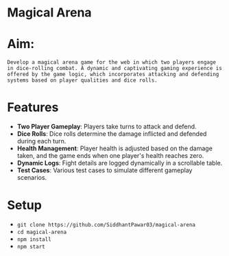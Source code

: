 # Magical Arena 

# Aim:
 ```
Develop a magical arena game for the web in which two players engage in dice-rolling combat. A dynamic and captivating gaming experience is offered by the game logic, which incorporates attacking and defending systems based on player qualities and dice rolls.
 ```
# Features

- **Two Player Gameplay**: Players take turns to attack and defend.
- **Dice Rolls**: Dice rolls determine the damage inflicted and defended during each turn.
- **Health Management**: Player health is adjusted based on the damage taken, and the game ends when one player's health reaches zero.
- **Dynamic Logs**: Fight details are logged dynamically in a scrollable table.
- **Test Cases**: Various test cases to simulate different gameplay scenarios.

# Setup
- ```git clone https://github.com/SiddhantPawar03/magical-arena``` 
- ```cd magical-arena```
- ```npm install```
- ```npm start```